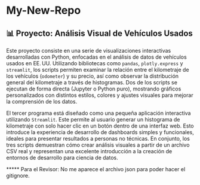 # My-New-Repo
## 📊 Proyecto: Análisis Visual de Vehículos Usados

Este proyecto consiste en una serie de visualizaciones interactivas desarrolladas con Python, enfocadas en el análisis de datos de vehículos usados en EE. UU. Utilizando bibliotecas como `pandas`, `plotly.express` y `streamlit`, los scripts permiten examinar la relación entre el kilometraje de los vehículos (`odometer`) y su precio, así como observar la distribución general del kilometraje a través de histogramas. Dos de los scripts se ejecutan de forma directa (Jupyter o Python puro), mostrando gráficos personalizados con distintos estilos, colores y ajustes visuales para mejorar la comprensión de los datos.

El tercer programa está diseñado como una pequeña aplicación interactiva utilizando `Streamlit`. Este permite al usuario generar un histograma de kilometraje con solo hacer clic en un botón dentro de una interfaz web. Esto introduce la experiencia de desarrollo de dashboards simples y funcionales, ideales para presentar resultados a personas no técnicas. En conjunto, los tres scripts demuestran cómo crear análisis visuales a partir de un archivo CSV real y representan una excelente introducción a la creación de entornos de desarrollo para ciencia de datos.


***** Para el Revisor:
No me aparece el archivo json para poder hacer el gitignore.